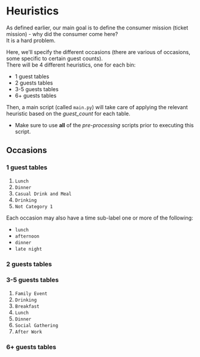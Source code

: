 # Heuristics

As defined earlier, our main goal is to define the consumer mission (ticket mission) - why did the consumer come here?  
It is a hard problem.

Here, we'll specify the different occasions (there are various of occasions, some specific to certain guest counts).  
There will be 4 different heuristics, one for each bin:
- 1 guest tables
- 2 guests tables
- 3-5 guests tables
- 6+ guests tables

Then, a main script (called `main.py`) will take care of applying the relevant heuristic based on the *guest_count* for each table.
* Make sure to use **all** of the *pre-processing* scripts prior to executing this script.

## Occasions

### 1 guest tables
1. `Lunch`
2. `Dinner`
3. `Casual Drink and Meal`
4. `Drinking`
5. `Not Category 1`

Each occasion may also have a time sub-label one or more of the following:
- `lunch`
- `afternoon`
- `dinner`
- `late night`

### 2 guests tables


### 3-5 guests tables
1. `Family Event`
2. `Drinking`
3. `Breakfast`
4. `Lunch`
5. `Dinner`
6. `Social Gathering`
7. `After Work`

### 6+ guests tables
